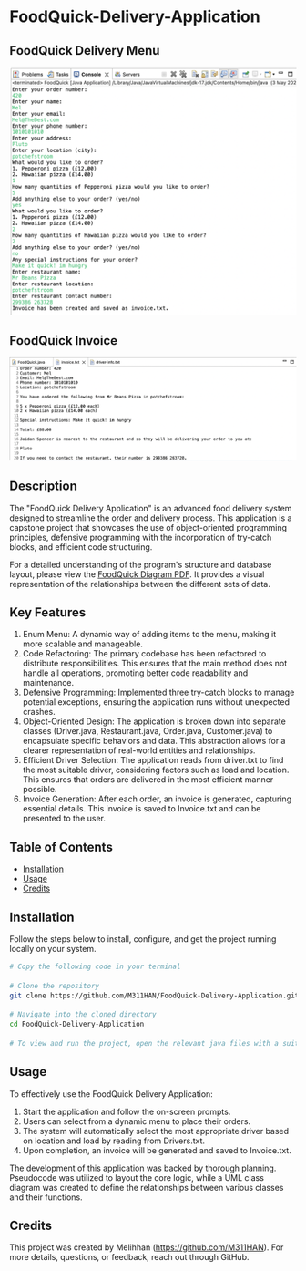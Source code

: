 # FoodQuick-Delivery-Application

## FoodQuick Delivery Menu
![FoodQuick Menu](images/FoodQuick-Menu.png)

## FoodQuick Invoice 
![FoodQuick Invoice](images/FoodQuick-Invoice.png)

## Description

The "FoodQuick Delivery Application" is an advanced food delivery system designed to streamline the order and delivery process. This application is a capstone project that showcases the use of object-oriented programming principles, defensive programming with the incorporation of try-catch blocks, and efficient code structuring.

For a detailed understanding of the program's structure and database layout, please view the [FoodQuick Diagram PDF](FoodQuick%20Diagram.pdf). It provides a visual representation of the relationships between the different sets of data.

## Key Features 

1. Enum Menu: A dynamic way of adding items to the menu, making it more scalable and manageable.
2. Code Refactoring: The primary codebase has been refactored to distribute responsibilities. This ensures that the main method does not handle all operations, promoting better code readability and maintenance.
3. Defensive Programming: Implemented three try-catch blocks to manage potential exceptions, ensuring the application runs without unexpected crashes.
4. Object-Oriented Design: The application is broken down into separate classes (Driver.java, Restaurant.java, Order.java, Customer.java) to encapsulate specific behaviors and data. This abstraction allows for a clearer representation of real-world entities and relationships.
5. Efficient Driver Selection: The application reads from driver.txt to find the most suitable driver, considering factors such as load and location. This ensures that orders are delivered in the most efficient manner possible.
6. Invoice Generation: After each order, an invoice is generated, capturing essential details. This invoice is saved to Invoice.txt and can be presented to the user.

## Table of Contents

- [Installation](#installation)
- [Usage](#usage)
- [Credits](#credits)

## Installation

Follow the steps below to install, configure, and get the project running locally on your system.

```bash
# Copy the following code in your terminal

# Clone the repository
git clone https://github.com/M311HAN/FoodQuick-Delivery-Application.git

# Navigate into the cloned directory
cd FoodQuick-Delivery-Application

# To view and run the project, open the relevant java files with a suitable Java IDE or compiler
```
## Usage

To effectively use the FoodQuick Delivery Application:

1. Start the application and follow the on-screen prompts.
2. Users can select from a dynamic menu to place their orders.
3. The system will automatically select the most appropriate driver based on location and load by reading from Drivers.txt.
4. Upon completion, an invoice will be generated and saved to Invoice.txt.

The development of this application was backed by thorough planning. Pseudocode was utilized to layout the core logic, while a UML class diagram was created to define the relationships between various classes and their functions.

## Credits

This project was created by Melihhan (https://github.com/M311HAN). For more details, questions, or feedback, reach out through GitHub.
